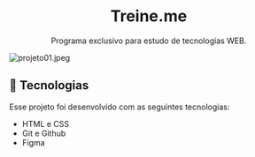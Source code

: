 <h1 align="center"> Treine.me </h1>

<p align="center">
Programa exclusivo para estudo de tecnologias WEB.
</p>
<img src="https://img.hotimg.com/projeto01.jpeg" alt="projeto01.jpeg" border="0" />

## 🚀 Tecnologias

Esse projeto foi desenvolvido com as seguintes tecnologias:

- HTML e CSS
- Git e Github
- Figma
